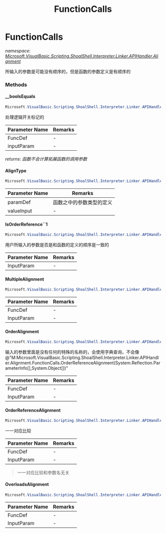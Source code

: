 ﻿---
title: FunctionCalls
---

# FunctionCalls
_namespace: [Microsoft.VisualBasic.Scripting.ShoalShell.Interpreter.Linker.APIHandler.Alignment](N-Microsoft.VisualBasic.Scripting.ShoalShell.Interpreter.Linker.APIHandler.Alignment.html)_

所输入的参数是可能没有顺序的，但是函数的参数定义是有顺序的

### Methods

#### __boolsEquals
```csharp
Microsoft.VisualBasic.Scripting.ShoalShell.Interpreter.Linker.APIHandler.Alignment.FunctionCalls.__boolsEquals(System.Reflection.ParameterInfo,System.Object)
```
处理逻辑开关标记的

|Parameter Name|Remarks|
|--------------|-------|
|FuncDef|-|
|inputParam|-|

_returns: 函数不会计算拓展函数的调用参数_

#### AlignType
```csharp
Microsoft.VisualBasic.Scripting.ShoalShell.Interpreter.Linker.APIHandler.Alignment.FunctionCalls.AlignType(System.Type,System.Object)
```


|Parameter Name|Remarks|
|--------------|-------|
|paramDef|函数之中的参数类型的定义|
|valueInput|-|


#### IsOrderReference``1
```csharp
Microsoft.VisualBasic.Scripting.ShoalShell.Interpreter.Linker.APIHandler.Alignment.FunctionCalls.IsOrderReference``1(System.Collections.Generic.KeyValuePair{System.String,``0}[])
```
用户所输入的参数是否是和函数的定义的顺序是一致的

|Parameter Name|Remarks|
|--------------|-------|
|InputParam|-|


#### MultipleAlignment
```csharp
Microsoft.VisualBasic.Scripting.ShoalShell.Interpreter.Linker.APIHandler.Alignment.FunctionCalls.MultipleAlignment(System.Reflection.ParameterInfo[],System.Collections.Generic.Dictionary{System.String,System.Object}@)
```


|Parameter Name|Remarks|
|--------------|-------|
|FuncDef|-|
|InputParam|-|


#### OrderAlignment
```csharp
Microsoft.VisualBasic.Scripting.ShoalShell.Interpreter.Linker.APIHandler.Alignment.FunctionCalls.OrderAlignment(System.Reflection.ParameterInfo[],System.Collections.Generic.Dictionary{System.String,System.Object}@)
```
输入的参数里面是没有任何的特殊的名称的，会使用字典查询，不会像@"M:Microsoft.VisualBasic.Scripting.ShoalShell.Interpreter.Linker.APIHandler.Alignment.FunctionCalls.OrderReferenceAlignment(System.Reflection.ParameterInfo[],System.Object[])"

|Parameter Name|Remarks|
|--------------|-------|
|FuncDef|-|
|InputParam|-|


#### OrderReferenceAlignment
```csharp
Microsoft.VisualBasic.Scripting.ShoalShell.Interpreter.Linker.APIHandler.Alignment.FunctionCalls.OrderReferenceAlignment(System.Reflection.ParameterInfo[],System.Object[])
```
一一对应比较

|Parameter Name|Remarks|
|--------------|-------|
|FuncDef|-|
|InputParam|-|

> 一一对应比较和参数名无关

#### OverloadsAlignment
```csharp
Microsoft.VisualBasic.Scripting.ShoalShell.Interpreter.Linker.APIHandler.Alignment.FunctionCalls.OverloadsAlignment(System.Reflection.MethodInfo,System.Collections.Generic.Dictionary{System.String,System.Object})
```


|Parameter Name|Remarks|
|--------------|-------|
|FuncDef|-|
|InputParam|-|





